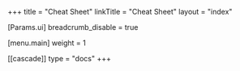 +++
title = "Cheat Sheet"
linkTitle = "Cheat Sheet"
layout = "index"

[Params.ui]
breadcrumb_disable = true

[menu.main]
weight = 1

[[cascade]]
type = "docs"
+++

